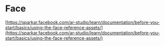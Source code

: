 # Face

[https://sparkar.facebook.com/ar-studio/learn/documentation/before-you-start/basics/using-the-face-reference-assets/](https://sparkar.facebook.com/ar-studio/learn/documentation/before-you-start/basics/using-the-face-reference-assets/)

